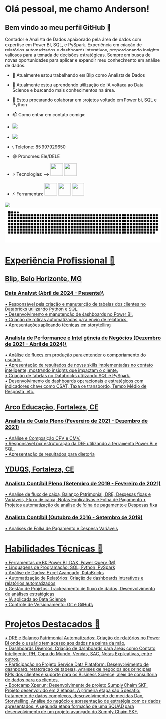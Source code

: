 # Olá pessoal, me chamo Anderson!
  ## Bem vindo ao meu perfil GitHub 👋

Contador e Analista de Dados apaixonado pela área de dados com expertise em Power BI, SQL, e PySpark. Experiência em criação de relatórios automatizados e dashboards interativos, proporcionando insights valiosos para a tomada de decisões estratégicas. Sempre em busca de novas oportunidades para aplicar e expandir meu conhecimento em análise de dados.

- 🔭 Atualmente estou trabalhando em Blip como Analista de Dados
- 🌱 Atualmente estou aprendendo utilização de IA voltada ao Data Science e buscando mais conhecimentos na área.
- 👯 Estou procurando colaborar em projetos voltado em Power bi, SQL e Python
- 📫 Como entrar em contato comigo:
- <a href = "anderson_henrique@hotmail.com"><img loading="lazy" src="https://img.shields.io/badge/Gmail-D14836?style=for-the-badge&logo=gmail&logoColor=white" target="_blank"></a>
- <div> <a href="https://www.linkedin.com/in/anderson-silva-208a32127/" target="_blank"><img loading="lazy" src="https://img.shields.io/badge/-LinkedIn-%230077B5?style=for-the-badge&logo=linkedin&logoColor=white" target="_blank"></a> </div>
- 📞 Telefone: 85 997929650
- 😄 Pronomes: Ele/DELE
- ⚡ Tecnologias: 
-->
  <img loading="lazy" src="https://cdn.jsdelivr.net/gh/devicons/devicon@latest/icons/python/python-original-wordmark.svg" width="40" height="40"/> <img src="https://cdn.jsdelivr.net/gh/devicons/devicon@latest/icons/azuresqldatabase/azuresqldatabase-original.svg" width="40" height="40"/>

- ⚡ Ferramentas: <img
src="https://upload.wikimedia.org/wikipedia/commons/c/cf/New_Power_BI_Logo.svg" width="40" height="40"/> <img
src="https://upload.wikimedia.org/wikipedia/commons/7/73/Microsoft_Excel_2013-2019_logo.svg" width="40" height="40"/> <img
src="https://asset.brandfetch.io/idSUrLOWbH/idQeSz8UHv.svg?updated=1668081624532" width="40" height="40"/>

<div>
<a href="https://github.com/seu-usuário-aqui">
<img loading="lazy" height="180em" src="https://github-readme-stats.vercel.app/api/top-langs/?username=Ahsbi&layout=compact&langs_count=7&theme=dracula"/>
</div>

<picture>
  <source
    media="(prefers-color-scheme: dark)"
    srcset="https://raw.githubusercontent.com/platane/snk/output/github-contribution-grid-snake-dark.svg"
  />
  <source
    media="(prefers-color-scheme: light)"
    srcset="https://raw.githubusercontent.com/platane/snk/output/github-contribution-grid-snake.svg"
  />
  <img
    alt="github contribution grid snake animation"
    src="https://raw.githubusercontent.com/platane/snk/output/github-contribution-grid-snake.svg"
  />
</picture>


  # Experiência Profissional 💼

  ## Blip, Belo Horizonte, MG
  ### Data Analyst (Abril de 2024 - Presente)\
  • Responsável pela criação e manutenção de tabelas dos clientes no Databricks utilizando Python e SQL.\
  • Desenvolvimento e manutenção de dashboards no Power BI.\
  • Criação de rotinas automatizadas para envio de relatórios.\
  • Apresentações aplicando técnicas em storytelling
  
  ### Analista de Performance e Inteligência de Negócios (Dezembro de 2021 - Abril de 2024)\
  • Análise de fluxos em produção para entender o comportamento do usuário.\
  • Apresentação de resultados de novas skills implementadas no contato inteligente, mostrando insights que impactam o cliente.\
  • Criação de tabelas no Databricks utilizando SQL e PySpark.\
  • Desenvolvimento de dashboards operacionais e estratégicos com indicadores chave como CSAT, Taxa de transbordo, Tempo Médio de Resposta, etc.

  ## Arco Educação, Fortaleza, CE
   ### Analista de Custo Pleno (Fevereiro de 2021 - Dezembro de 2021)
   • Análise e Composição CPV e CMV.\
   • Responsável por estruturação da DRE utilizando a ferramenta Power Bi e SQL.\
   • Apresentação de resultados para diretoria
  
  ## YDUQS, Fortaleza, CE
  ### Analista Contábil Pleno (Setembro de 2019  - Fevereiro de 2021)
  • Analise de fluxo de caixa, Balanço Patrimonial, DRE, Despesas fixas e Variáveis, Fluxo de caixa, Notas Explicativas e Folha de Pagamento
  • Projetos automatização de análise de folha de pagamento e Despesas fixa
  ### Analista Contábil (Outubro de 2016 - Setembro de 2019)
  • Analises de Folha de Pagamento e Despesa Variáveis
  
# Habilidades Técnicas 🔨
• Ferramentas de BI: Power BI, DAX, Power Query (M)\
• Linguagens de Programação: SQL, Python, PySpark\
• Análise de Dados: Excel Avançado, DataBricks\
• Automatização de Relatórios: Criação de dashboards interativos e relatórios automatizados\
• Gestão de Projetos: Trackeamento de fluxo de dados, Desenvolvimento de análises estratégicas\
• IA aplicada ao Data Science\
• Controle de Versionamento: Git e GitHub\

# Projetos Destacados 🤩
• DRE e Balanço Patrimonial Automatizados: Criação de relatórios no Power BI onde o usuário tem acesso aos dados na palma da mão.\
• Dashboards Diversos: Criação de dashboards para áreas como Contato Inteligente, RH, Copa do Mundo, Vendas, SAC, Notas Explicativas, entre outros.\
• Participação no Projeto Service Data Plataform: Desenvolvimento de dashboard, refatoração de tabelas, Análises de negócios dos principais KPIs dos clientes e suporte para os Business Science, além de consultoria de dados para os clientes.\
• Bootcamp Xperiun: Desenvolvimento de projeto Sumply Chaim SKF. Projeto desenvolvido em 2 etapas. A primeira etapa são 5 desafio: tratamento de dados complexos, desenvolvimento de medidas Dax, Storytelling, Análise do negócio e apresentação de estratégia com os dados apresentados. A segunda etapa formação de uma SQUAD para desenvolvimento de um projeto avançado do Sumply Chaim SKF.
          
